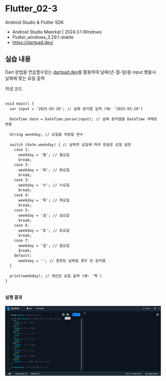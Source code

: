 # Flutter_02-3
Android Studio & Flutter SDK
- Android Studio Meerkat | 2024.3.1 Windows
- Flutter_windows_3.29.1-stable
- https://dartpad.dev/


## 실습 내용
Dart 문법을 연습할수있는 [dartpad.dev](https://dartpad.dev/)를 활용하여 날짜(년-월-일)을 input 했을시 날짜에 맞는 요일 출력


작성 코드
<pre>
<code>
void main() {
  var input = '2025-03-20'; // 날짜 문자열 입력 (예: '2025-03-20')

  DateTime date = DateTime.parse(input); // 날짜 문자열을 DateTime 객체로 변환
  
  String weekday; // 요일을 저장할 변수

  switch (date.weekday) { // 날짜의 요일에 따라 한글로 요일 설정
    case 1:
      weekday = '월'; // 월요일
      break;
    case 2:
      weekday = '화'; // 화요일
      break;
    case 3:
      weekday = '수'; // 수요일
      break;
    case 4:
      weekday = '목'; // 목요일
      break;
    case 5:
      weekday = '금'; // 금요일
      break;
    case 6:
      weekday = '토'; // 토요일
      break;
    case 7:
      weekday = '일'; // 일요일
      break;
    default:
      weekday = ''; // 잘못된 날짜일 경우 빈 문자열
  }

  print(weekday); // 계산된 요일 출력 (예: '목')
}
</code>
</pre>


#### 실행 결과
![코드 실행 결과](./images/flutter_02-3.png)